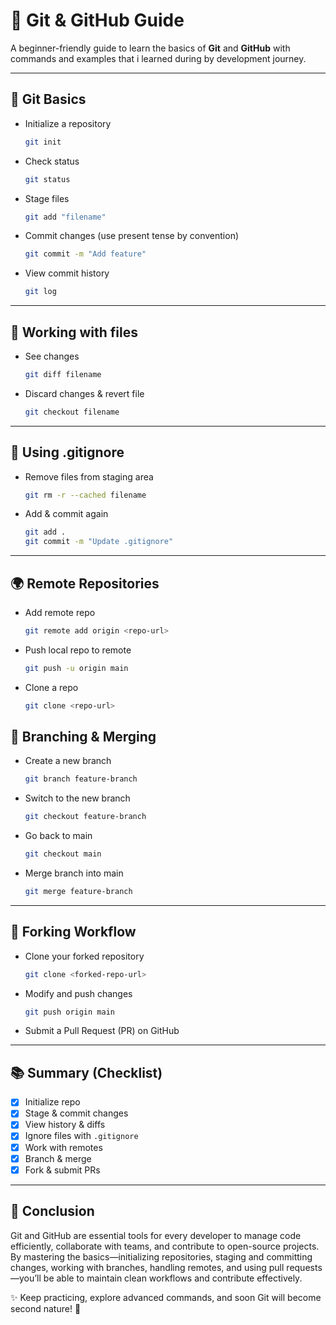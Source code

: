 # 🚀 Git & GitHub Guide

A beginner-friendly guide to learn the basics of **Git** and **GitHub** with commands and examples that i learned during by development journey.

---

## 📌 Git Basics
- Initialize a repository  
  ```bash
  git init
- Check status
  ```bash
  git status
- Stage files
  ```bash
  git add "filename"
- Commit changes (use present tense by convention)
  ```bash
  git commit -m "Add feature"
- View commit history
  ```bash
  git log

---

## 📝 Working with files
- See changes
  ```bash
  git diff filename
- Discard changes & revert file
  ```bash
  git checkout filename

---

## 🙈 Using .gitignore
- Remove files from staging area
  ```bash  
  git rm -r --cached filename
- Add & commit again
  ```bash
  git add .
  git commit -m "Update .gitignore"

---

## 🌍 Remote Repositories
- Add remote repo
  ```bash
  git remote add origin <repo-url>
- Push local repo to remote
  ```bash
  git push -u origin main
- Clone a repo
  ```bash
  git clone <repo-url>

## 🌱 Branching & Merging
- Create a new branch
  ```bash
  git branch feature-branch
- Switch to the new branch
  ```bash
  git checkout feature-branch
- Go back to main
  ```bash
  git checkout main
- Merge branch into main
  ```bash
  git merge feature-branch

---

## 🍴 Forking Workflow
- Clone your forked repository
  ```bash
  git clone <forked-repo-url>
- Modify and push changes
  ```bash
  git push origin main
- Submit a Pull Request (PR) on GitHub

---

## 📚 Summary (Checklist)

- [x] Initialize repo  
- [x] Stage & commit changes  
- [x] View history & diffs  
- [x] Ignore files with `.gitignore`  
- [x] Work with remotes  
- [x] Branch & merge  
- [x] Fork & submit PRs

---

## 🏁 Conclusion

Git and GitHub are essential tools for every developer to manage code efficiently, collaborate with teams, and contribute to open-source projects.  
By mastering the basics—initializing repositories, staging and committing changes, working with branches, handling remotes, and using pull requests—you’ll be able to maintain clean workflows and contribute effectively.  

✨ Keep practicing, explore advanced commands, and soon Git will become second nature! 🚀
